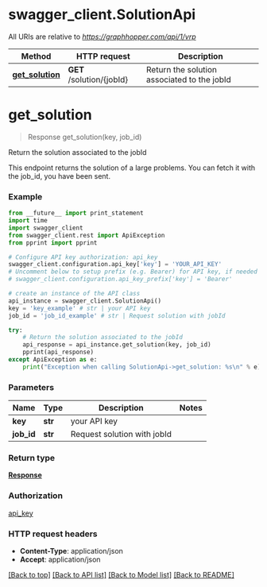 # swagger_client.SolutionApi

All URIs are relative to *https://graphhopper.com/api/1/vrp*

Method | HTTP request | Description
------------- | ------------- | -------------
[**get_solution**](SolutionApi.md#get_solution) | **GET** /solution/{jobId} | Return the solution associated to the jobId


# **get_solution**
> Response get_solution(key, job_id)

Return the solution associated to the jobId

This endpoint returns the solution of a large problems. You can fetch it with the job_id, you have been sent. 

### Example 
```python
from __future__ import print_statement
import time
import swagger_client
from swagger_client.rest import ApiException
from pprint import pprint

# Configure API key authorization: api_key
swagger_client.configuration.api_key['key'] = 'YOUR_API_KEY'
# Uncomment below to setup prefix (e.g. Bearer) for API key, if needed
# swagger_client.configuration.api_key_prefix['key'] = 'Bearer'

# create an instance of the API class
api_instance = swagger_client.SolutionApi()
key = 'key_example' # str | your API key
job_id = 'job_id_example' # str | Request solution with jobId

try: 
    # Return the solution associated to the jobId
    api_response = api_instance.get_solution(key, job_id)
    pprint(api_response)
except ApiException as e:
    print("Exception when calling SolutionApi->get_solution: %s\n" % e)
```

### Parameters

Name | Type | Description  | Notes
------------- | ------------- | ------------- | -------------
 **key** | **str**| your API key | 
 **job_id** | **str**| Request solution with jobId | 

### Return type

[**Response**](Response.md)

### Authorization

[api_key](../README.md#api_key)

### HTTP request headers

 - **Content-Type**: application/json
 - **Accept**: application/json

[[Back to top]](#) [[Back to API list]](../README.md#documentation-for-api-endpoints) [[Back to Model list]](../README.md#documentation-for-models) [[Back to README]](../README.md)

